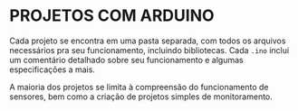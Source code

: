 ﻿# PROJETOS COM ARDUINO
Cada projeto se encontra em uma pasta separada, com todos os arquivos necessários pra seu funcionamento, incluindo bibliotecas.
Cada `.ino` inclui um comentário detalhado sobre seu funcionamento e algumas especificações a mais.

A maioria dos projetos se limita à compreensão do funcionamento de sensores, bem como a criação de projetos simples de monitoramento. 

